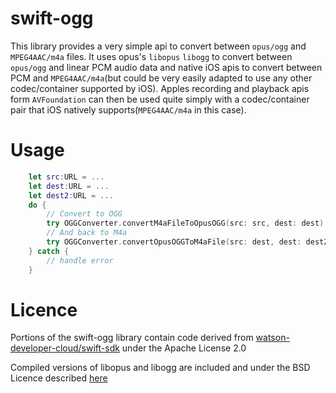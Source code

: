 # swift-ogg
This library provides a very simple api to convert between `opus/ogg` and `MPEG4AAC/m4a` files.
It uses opus's `libopus` `libogg` to convert between `opus/ogg` and linear PCM audio data and native iOS apis to convert between PCM and `MPEG4AAC/m4a`(but could be very easily adapted to use any other codec/container supported by iOS).
Apples recording and playback apis form `AVFoundation` can then be used quite simply with a codec/container pair that iOS natively supports(`MPEG4AAC/m4a` in this case).

# Usage
  ```swift
      let src:URL = ...
      let dest:URL = ...
      let dest2:URL = ...
      do {
          // Convert to OGG
          try OGGConverter.convertM4aFileToOpusOGG(src: src, dest: dest)
          // And back to M4a
          try OGGConverter.convertOpusOGGToM4aFile(src: dest, dest: dest2)
      } catch {
          // handle error
      }
  ```
# Licence
Portions of the swift-ogg library contain code derived from [watson-developer-cloud/swift-sdk](https://github.com/watson-developer-cloud/swift-sdk) under the Apache License 2.0

Compiled versions of libopus and libogg are included and under the BSD Licence described [here](https://opus-codec.org/license/)
